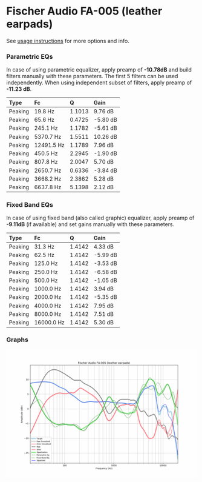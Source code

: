 # Fischer Audio FA-005 (leather earpads)
See [usage instructions](https://github.com/jaakkopasanen/AutoEq#usage) for more options and info.

### Parametric EQs
In case of using parametric equalizer, apply preamp of **-10.78dB** and build filters manually
with these parameters. The first 5 filters can be used independently.
When using independent subset of filters, apply preamp of **-11.23 dB**.

| Type    | Fc         |      Q | Gain     |
|:--------|:-----------|:-------|:---------|
| Peaking | 19.8 Hz    | 1.1013 | 9.76 dB  |
| Peaking | 65.6 Hz    | 0.4725 | -5.80 dB |
| Peaking | 245.1 Hz   | 1.1782 | -5.61 dB |
| Peaking | 5370.7 Hz  | 1.5511 | 10.26 dB |
| Peaking | 12491.5 Hz | 1.1789 | 7.96 dB  |
| Peaking | 450.5 Hz   | 2.2945 | -1.90 dB |
| Peaking | 807.8 Hz   | 2.0047 | 5.70 dB  |
| Peaking | 2650.7 Hz  | 0.6336 | -3.84 dB |
| Peaking | 3668.2 Hz  | 2.3862 | 5.28 dB  |
| Peaking | 6637.8 Hz  | 5.1398 | 2.12 dB  |

### Fixed Band EQs
In case of using fixed band (also called graphic) equalizer, apply preamp of **-9.11dB**
(if available) and set gains manually with these parameters.

| Type    | Fc         |      Q | Gain     |
|:--------|:-----------|:-------|:---------|
| Peaking | 31.3 Hz    | 1.4142 | 4.33 dB  |
| Peaking | 62.5 Hz    | 1.4142 | -5.99 dB |
| Peaking | 125.0 Hz   | 1.4142 | -3.53 dB |
| Peaking | 250.0 Hz   | 1.4142 | -6.58 dB |
| Peaking | 500.0 Hz   | 1.4142 | -1.05 dB |
| Peaking | 1000.0 Hz  | 1.4142 | 3.94 dB  |
| Peaking | 2000.0 Hz  | 1.4142 | -5.35 dB |
| Peaking | 4000.0 Hz  | 1.4142 | 7.95 dB  |
| Peaking | 8000.0 Hz  | 1.4142 | 7.51 dB  |
| Peaking | 16000.0 Hz | 1.4142 | 5.30 dB  |

### Graphs
![](./Fischer%20Audio%20FA-005%20(leather%20earpads).png)